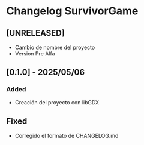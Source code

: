 # Changelog SurvivorGame

## [UNRELEASED]
- Cambio de nombre del proyecto
- Version Pre Alfa

## [0.1.0] - 2025/05/06
### Added
- Creación del proyecto con libGDX
## Fixed
- Corregido el formato de CHANGELOG.md

